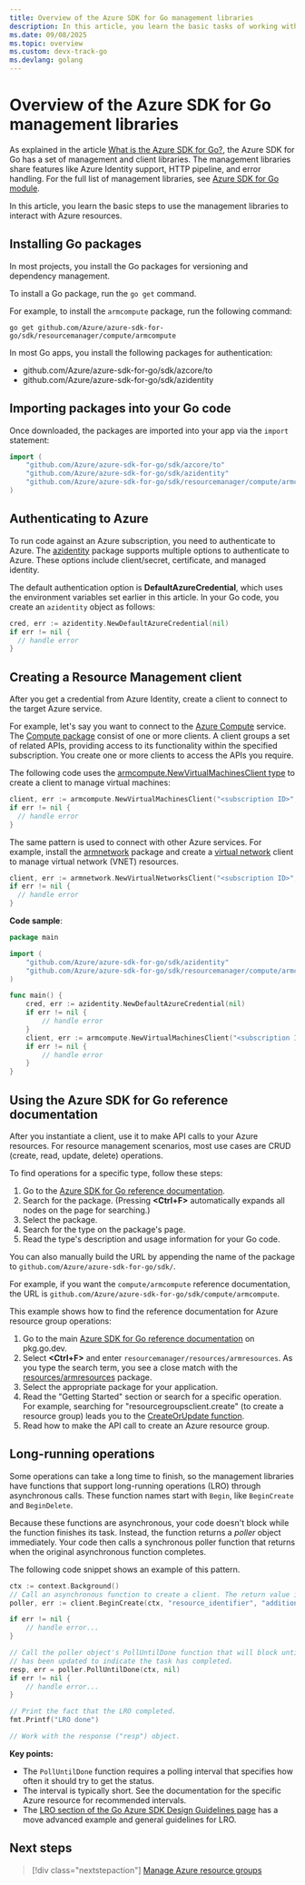 ```yaml
---
title: Overview of the Azure SDK for Go management libraries 
description: In this article, you learn the basic tasks of working with the Azure SDK for Go management libraries.
ms.date: 09/08/2025
ms.topic: overview
ms.custom: devx-track-go
ms.devlang: golang
---
```


# Overview of the Azure SDK for Go management libraries

As explained in the article [What is the Azure SDK for Go?](overview.md), the Azure SDK for Go has a set of management and client libraries.
The management libraries share features like Azure Identity support, HTTP pipeline, and error handling.
For the full list of management libraries, see [Azure SDK for Go module](https://azure.github.io/azure-sdk/releases/latest/mgmt/go.html).

In this article, you learn the basic steps to use the management libraries to interact with Azure resources.

## Installing Go packages

In most projects, you install the Go packages for versioning and dependency management.

To install a Go package, run the `go get` command.

For example, to install the `armcompute` package, run the following command:

```azurecli
go get github.com/Azure/azure-sdk-for-go/sdk/resourcemanager/compute/armcompute
```

In most Go apps, you install the following packages for authentication:

- github.com/Azure/azure-sdk-for-go/sdk/azcore/to
- github.com/Azure/azure-sdk-for-go/sdk/azidentity

## Importing packages into your Go code

Once downloaded, the packages are imported into your app via the `import` statement:

```go
import (
    "github.com/Azure/azure-sdk-for-go/sdk/azcore/to"
    "github.com/Azure/azure-sdk-for-go/sdk/azidentity"
    "github.com/Azure/azure-sdk-for-go/sdk/resourcemanager/compute/armcompute"
)
```

## Authenticating to Azure

To run code against an Azure subscription, you need to authenticate to Azure. The [azidentity](https://pkg.go.dev/github.com/Azure/azure-sdk-for-go/sdk/azidentity) package supports multiple options to authenticate to Azure. These options include client/secret, certificate, and managed identity.

The default authentication option is **DefaultAzureCredential**, which uses the environment variables set earlier in this article. In your Go code, you create an `azidentity` object as follows:

```go
cred, err := azidentity.NewDefaultAzureCredential(nil)
if err != nil {
  // handle error
}
```

## Creating a Resource Management client

After you get a credential from Azure Identity, create a client to connect to the target Azure service.

For example, let's say you want to connect to the [Azure Compute](https://azure.microsoft.com/product-categories/compute/) service. The [Compute package](https://pkg.go.dev/github.com/Azure/azure-sdk-for-go/sdk/resourcemanager/compute/armcompute) consist of one or more clients. A client groups a set of related APIs, providing access to its functionality within the specified subscription. You create one or more clients to access the APIs you require.

The following code uses the [armcompute.NewVirtualMachinesClient type](https://pkg.go.dev/github.com/Azure/azure-sdk-for-go/sdk/resourcemanager/compute/armcompute#VirtualMachinesClient) to create a client to manage virtual machines:

```go
client, err := armcompute.NewVirtualMachinesClient("<subscription ID>", cred, nil)
if err != nil {
  // handle error
}
```

The same pattern is used to connect with other Azure services. For example, install the [armnetwork](https://pkg.go.dev/github.com/Azure/azure-sdk-for-go/sdk/resourcemanager/network/armnetwork) package and create a [virtual network](https://pkg.go.dev/github.com/Azure/azure-sdk-for-go/sdk/resourcemanager/network/armnetwork#VirtualNetworksClient) client to manage virtual network (VNET) resources.

```go
client, err := armnetwork.NewVirtualNetworksClient("<subscription ID>", cred, nil)
if err != nil {
  // handle error
}
```

**Code sample**:

```go
package main

import (
    "github.com/Azure/azure-sdk-for-go/sdk/azidentity"
    "github.com/Azure/azure-sdk-for-go/sdk/resourcemanager/compute/armcompute"
)

func main() {
    cred, err := azidentity.NewDefaultAzureCredential(nil)
    if err != nil {
        // handle error
    }
    client, err := armcompute.NewVirtualMachinesClient("<subscription ID>", cred, nil)
    if err != nil {
        // handle error
    }
}
```

## Using the Azure SDK for Go reference documentation

After you instantiate a client, use it to make API calls to your Azure resources. For resource management scenarios, most use cases are CRUD (create, read, update, delete) operations.

To find operations for a specific type, follow these steps:

1. Go to the [Azure SDK for Go reference documentation](https://pkg.go.dev/github.com/Azure/azure-sdk-for-go).
1. Search for the package. (Pressing **&lt;Ctrl+F>** automatically expands all nodes on the page for searching.)
1. Select the package.
1. Search for the type on the package's page.
1. Read the type's description and usage information for your Go code.

You can also manually build the URL by appending the name of the package to `github.com/Azure/azure-sdk-for-go/sdk/`.

For example, if you want the `compute/armcompute` reference documentation, the URL is `github.com/Azure/azure-sdk-for-go/sdk/compute/armcompute`.

This example shows how to find the reference documentation for Azure resource group operations:

1. Go to the main [Azure SDK for Go reference documentation](https://pkg.go.dev/github.com/Azure/azure-sdk-for-go) on pkg.go.dev.
1. Select **&lt;Ctrl+F>** and enter `resourcemanager/resources/armresources`. As you type the search term, you see a close match with the [resources/armresources](https://pkg.go.dev/github.com/Azure/azure-sdk-for-go/sdk/resourcemanager/resources/armresources) package.
1. Select the appropriate package for your application.
1. Read the "Getting Started" section or search for a specific operation. For example, searching for "resourcegroupsclient.create" (to create a resource group) leads you to the [CreateOrUpdate function](https://pkg.go.dev/github.com/Azure/azure-sdk-for-go/sdk/resourcemanager/resources/armresources#ResourceGroupsClient.CreateOrUpdate).
1. Read how to make the API call to create an Azure resource group.

## Long-running operations

Some operations can take a long time to finish, so the management libraries have functions that support long-running operations (LRO) through asynchronous calls. These function names start with `Begin`, like `BeginCreate` and `BeginDelete`.

Because these functions are asynchronous, your code doesn't block while the function finishes its task. Instead, the function returns a *poller* object immediately. Your code then calls a synchronous poller function that returns when the original asynchronous function completes.

The following code snippet shows an example of this pattern.

```go
ctx := context.Background()
// Call an asynchronous function to create a client. The return value is a poller object.
poller, err := client.BeginCreate(ctx, "resource_identifier", "additional_parameter")

if err != nil {
    // handle error...
}

// Call the poller object's PollUntilDone function that will block until the poller object
// has been updated to indicate the task has completed.
resp, err = poller.PollUntilDone(ctx, nil)
if err != nil {
    // handle error...
}

// Print the fact that the LRO completed.
fmt.Printf("LRO done")

// Work with the response ("resp") object.
```

**Key points:**

- The `PollUntilDone` function requires a polling interval that specifies how often it should try to get the status.
- The interval is typically short. See the documentation for the specific Azure resource for recommended intervals.
- The [LRO section of the Go Azure SDK Design Guidelines page](https://azure.github.io/azure-sdk/golang_introduction.html#methods-invoking-long-running-operations) has a move advanced example and general guidelines for LRO.

## Next steps

> [!div class="nextstepaction"]
> [Manage Azure resource groups](manage-resource-groups.md)
